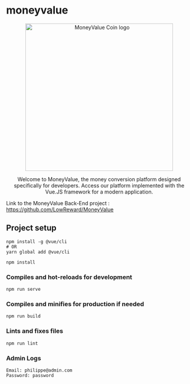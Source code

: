 # moneyvalue
<p align="center"><a href="#" target="_blank"><img src="https://static.vecteezy.com/system/resources/previews/019/051/622/original/gold-coin-money-symbol-icon-png.png" width="400" alt="MoneyValue Coin logo"></a></p>
<p align="center">Welcome to MoneyValue, the money conversion platform designed specifically for developers. Access our platform implemented with the Vue.JS framework for a modern application.</p>

Link to the MoneyValue Back-End project : https://github.com/LowReward/MoneyValue

## Project setup

```
npm install -g @vue/cli
# OR
yarn global add @vue/cli
```

```
npm install
```

### Compiles and hot-reloads for development
```
npm run serve
```

### Compiles and minifies for production if needed
```
npm run build
```

### Lints and fixes files
```
npm run lint
```

### Admin Logs
```
Email: philippe@admin.com
Password: password
```
